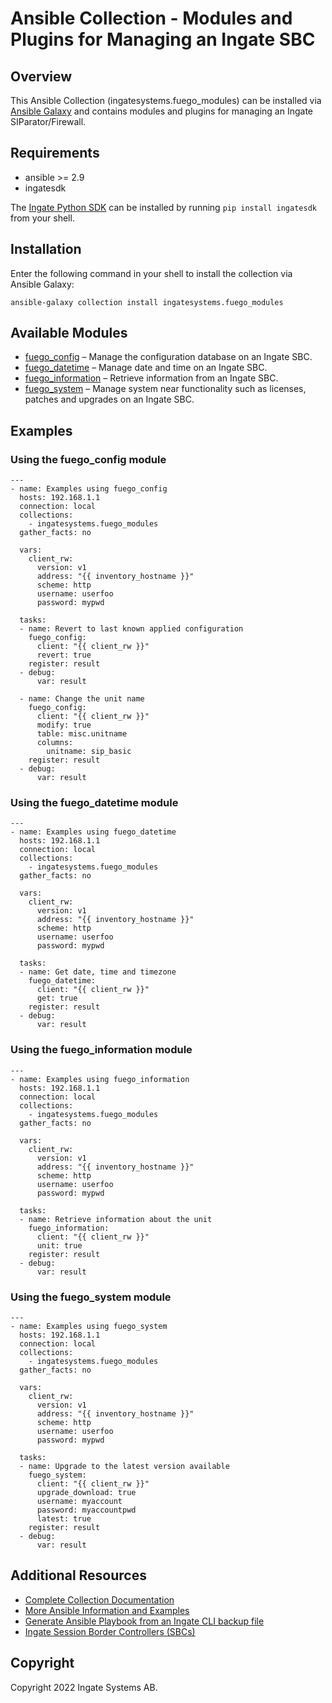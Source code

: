# Ansible Collection - Modules and Plugins for Managing an Ingate SBC

## Overview

This Ansible Collection (ingatesystems.fuego_modules) can be installed via
[Ansible Galaxy](https://galaxy.ansible.com) and contains modules and plugins
for managing an Ingate SIParator/Firewall.

## Requirements

* ansible >= 2.9
* ingatesdk

The [Ingate Python SDK](https://pypi.org/project/ingatesdk) can be installed by running
`pip install ingatesdk` from your shell.

## Installation

Enter the following command in your shell to install the collection via Ansible Galaxy:

`ansible-galaxy collection install ingatesystems.fuego_modules`

## Available Modules

* [fuego_config](https://ingatesystems.github.io/ingate-docs/ansible/fuego/html/fuego_config_module.html#ansible-collections-ingatesystems-fuego-modules-fuego-config-module) – Manage the configuration database on an Ingate SBC.
* [fuego_datetime](https://ingatesystems.github.io/ingate-docs/ansible/fuego/html/fuego_datetime_module.html#ansible-collections-ingatesystems-fuego-modules-fuego-datetime-module) – Manage date and time on an Ingate SBC.
* [fuego_information](https://ingatesystems.github.io/ingate-docs/ansible/fuego/html/fuego_information_module.html#ansible-collections-ingatesystems-fuego-modules-fuego-information-module) – Retrieve information from an Ingate SBC.
* [fuego_system](https://ingatesystems.github.io/ingate-docs/ansible/fuego/html/fuego_system_module.html#ansible-collections-ingatesystems-fuego-modules-fuego-system-module) – Manage system near functionality such as licenses, patches and upgrades on an Ingate SBC.

## Examples

### Using the fuego_config module
```
---
- name: Examples using fuego_config
  hosts: 192.168.1.1
  connection: local
  collections:
    - ingatesystems.fuego_modules
  gather_facts: no

  vars:
    client_rw:
      version: v1
      address: "{{ inventory_hostname }}"
      scheme: http
      username: userfoo
      password: mypwd

  tasks:
  - name: Revert to last known applied configuration
    fuego_config:
      client: "{{ client_rw }}"
      revert: true
    register: result
  - debug:
      var: result

  - name: Change the unit name
    fuego_config:
      client: "{{ client_rw }}"
      modify: true
      table: misc.unitname
      columns:
        unitname: sip_basic
    register: result
  - debug:
      var: result
```

### Using the fuego_datetime module
```
---
- name: Examples using fuego_datetime
  hosts: 192.168.1.1
  connection: local
  collections:
    - ingatesystems.fuego_modules
  gather_facts: no

  vars:
    client_rw:
      version: v1
      address: "{{ inventory_hostname }}"
      scheme: http
      username: userfoo
      password: mypwd

  tasks:
  - name: Get date, time and timezone
    fuego_datetime:
      client: "{{ client_rw }}"
      get: true
    register: result
  - debug:
      var: result
```

### Using the fuego_information module
```
---
- name: Examples using fuego_information
  hosts: 192.168.1.1
  connection: local
  collections:
    - ingatesystems.fuego_modules
  gather_facts: no

  vars:
    client_rw:
      version: v1
      address: "{{ inventory_hostname }}"
      scheme: http
      username: userfoo
      password: mypwd

  tasks:
  - name: Retrieve information about the unit
    fuego_information:
      client: "{{ client_rw }}"
      unit: true
    register: result
  - debug:
      var: result
```

### Using the fuego_system module
```
---
- name: Examples using fuego_system
  hosts: 192.168.1.1
  connection: local
  collections:
    - ingatesystems.fuego_modules
  gather_facts: no

  vars:
    client_rw:
      version: v1
      address: "{{ inventory_hostname }}"
      scheme: http
      username: userfoo
      password: mypwd

  tasks:
  - name: Upgrade to the latest version available
    fuego_system:
      client: "{{ client_rw }}"
      upgrade_download: true
      username: myaccount
      password: myaccountpwd
      latest: true
    register: result
  - debug:
      var: result
```

## Additional Resources

* [Complete Collection Documentation](https://ingatesystems.github.io/ingate-docs/ansible/fuego/html)
* [More Ansible Information and Examples](https://account.ingate.com/manuals/latest/reference_guide.html#_ansible)
* [Generate Ansible Playbook from an Ingate CLI backup file](https://raw.githubusercontent.com/ingatesystems/ingatesdk/master/utils/cli2python.py)
* [Ingate Session Border Controllers (SBCs)](https://www.ingate.com/session-border-controller-sbc)

## Copyright
Copyright 2022 Ingate Systems AB.
